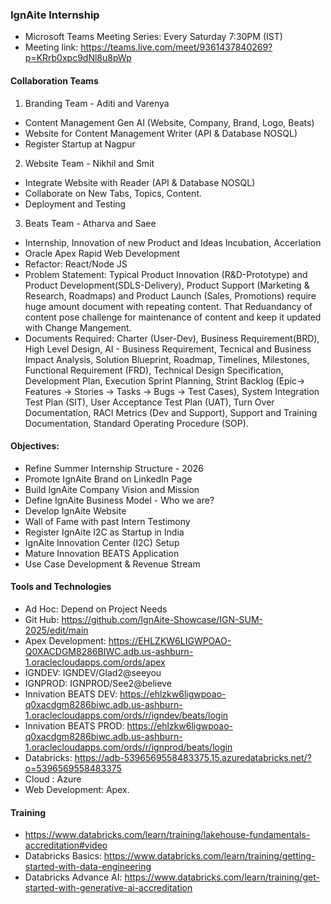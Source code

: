### IgnAite Internship
- Microsoft Teams Meeting Series: Every Saturday 7:30PM (IST)
- Meeting link: https://teams.live.com/meet/9361437840269?p=KRrb0xpc9dNl8u8pWp

#### Collaboration Teams
1. Branding Team - Aditi and Varenya
  - Content Management Gen AI (Website, Company, Brand, Logo, Beats)
  - Website for Content Management Writer (API & Database NOSQL)
  - Register Startup at Nagpur
2. Website Team - Nikhil and Smit
  - Integrate Website with Reader (API & Database NOSQL)
  - Collaborate on New Tabs, Topics, Content.
  - Deployment and Testing
3. Beats Team - Atharva and Saee
  - Internship, Innovation of new Product and Ideas Incubation, Accerlation
  - Oracle Apex Rapid Web Development
  - Refactor: React/Node JS
  - Problem Statement: Typical Product Innovation (R&D-Prototype) and Product Development(SDLS-Delivery), Product Support (Marketing & Research, Roadmaps) and Product Launch (Sales, Promotions) require huge amount document with repeating content. That Reduandancy of content pose challenge for maintenance of content and keep it updated with Change Mangement.
  - Documents Required: Charter (User-Dev), Business Requirement(BRD), High Level Design, AI - Business Requirement, Tecnical and Business Impact Analysis, Solution Blueprint, Roadmap, Timelines, Milestones, Functional Requirement (FRD), Technical Design Specification, Development Plan, Execution Sprint Planning, Strint Backlog (Epic-> Features -> Stories -> Tasks -> Bugs -> Test Cases), System Integration Test Plan (SIT), User Acceptance Test Plan (UAT), Turn Over Documentation, RACI Metrics (Dev and Support), Support and Training Documentation, Standard Operating Procedure (SOP).

#### Objectives:
- Refine Summer Internship Structure - 2026
- Promote IgnAite Brand on LinkedIn Page
- Build IgnAite Company Vision and Mission
- Define IgnAite Business Model - Who we are?
- Develop IgnAite Website
- Wall of Fame with past Intern Testimony
- Register IgnAite I2C as Startup in India
- IgnAite Innovation Center (I2C) Setup
- Mature Innovation BEATS Application
- Use Case Development & Revenue Stream

#### Tools and Technologies
- Ad Hoc: Depend on Project Needs
- Git Hub: https://github.com/IgnAite-Showcase/IGN-SUM-2025/edit/main
- Apex Development: https://EHLZKW6LIGWPOAO-Q0XACDGM8286BIWC.adb.us-ashburn-1.oraclecloudapps.com/ords/apex
- IGNDEV: IGNDEV/Glad2@seeyou
- IGNPROD: IGNPROD/See2@believe
- Innivation BEATS DEV: https://ehlzkw6ligwpoao-q0xacdgm8286biwc.adb.us-ashburn-1.oraclecloudapps.com/ords/r/igndev/beats/login
- Innivation BEATS PROD: https://ehlzkw6ligwpoao-q0xacdgm8286biwc.adb.us-ashburn-1.oraclecloudapps.com/ords/r/ignprod/beats/login
- Databricks: https://adb-5396569558483375.15.azuredatabricks.net/?o=5396569558483375
- Cloud : Azure
- Web Development: Apex.

#### Training
- https://www.databricks.com/learn/training/lakehouse-fundamentals-accreditation#video
- Databricks Basics: https://www.databricks.com/learn/training/getting-started-with-data-engineering
- Databricks Advance AI: https://www.databricks.com/learn/training/get-started-with-generative-ai-accreditation
